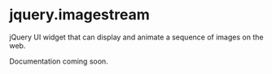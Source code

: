 jquery.imagestream
==================
jQuery UI widget that can display and animate a sequence of images on the web.

Documentation coming soon.
